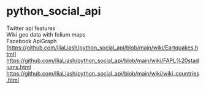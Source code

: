 # python_social_api
Twitter api features <br/>
Wiki geo data with folium maps <br/>
Facebook ApiGraph <br/>
[https://github.com/IliaLiash/python_social_api/blob/main/wiki/Eartquakes.html]<br/>
https://github.com/IliaLiash/python_social_api/blob/main/wiki/FAPL%20stadiums.html<br/>
https://github.com/IliaLiash/python_social_api/blob/main/wiki/wiki_countries.html<br/>
